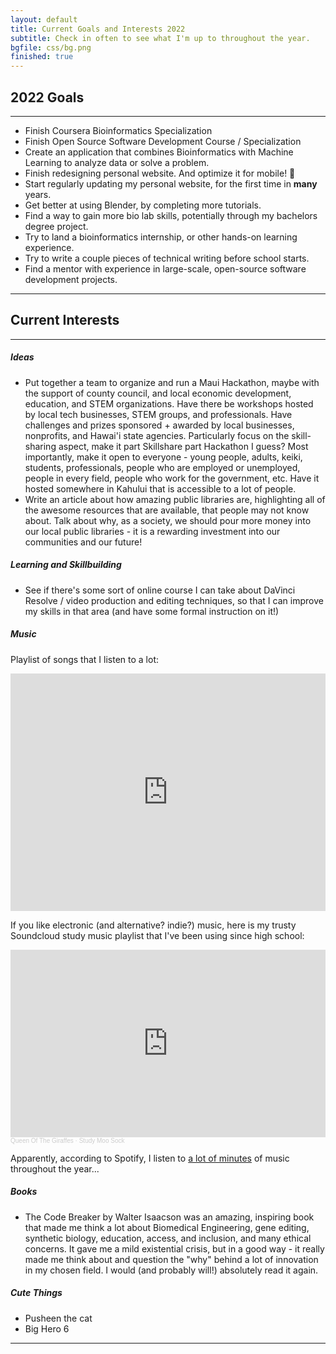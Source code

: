 ```yaml
---
layout: default
title: Current Goals and Interests 2022
subtitle: Check in often to see what I'm up to throughout the year.
bgfile: css/bg.png
finished: true
---
```

## 2022 Goals
---
  - Finish Coursera Bioinformatics Specialization
  - Finish Open Source Software Development Course / Specialization
  - Create an application that combines Bioinformatics with Machine Learning to analyze data or solve a problem.
  - Finish redesigning personal website. And optimize it for mobile! :grimacing:
  - Start regularly updating my personal website, for the first time in **many** years.
  - Get better at using Blender, by completing more tutorials.
  - Find a way to gain more bio lab skills, potentially through my bachelors degree project.
  - Try to land a bioinformatics internship, or other hands-on learning experience.
  - Try to write a couple pieces of technical writing before school starts.
  - Find a mentor with experience in large-scale, open-source software development projects.

---
## Current Interests
---
##### Ideas
  - Put together a team to organize and run a Maui Hackathon, maybe with the support of county council, and local economic development, education, and STEM organizations. Have there be workshops hosted by local tech businesses, STEM groups, and professionals. Have challenges and prizes sponsored + awarded by local businesses, nonprofits, and Hawai'i state agencies. Particularly focus on the skill-sharing aspect, make it part Skillshare part Hackathon I guess? Most importantly, make it open to everyone - young people, adults, keiki, students, professionals, people who are employed or unemployed, people in every field, people who work for the government, etc. Have it hosted somewhere in Kahului that is accessible to a lot of people.
  - Write an article about how amazing public libraries are, highlighting all of the awesome resources that are available, that people may not know about. Talk about why, as a society, we should pour more money into our local public libraries - it is a rewarding investment into our communities and our future!

##### Learning and Skillbuilding
  - See if there's some sort of online course I can take about DaVinci Resolve / video production and editing techniques, so that I can improve my skills in that area (and have some formal instruction on it!)

##### Music
Playlist of songs that I listen to a lot:
<center>
<iframe src="https://open.spotify.com/embed/playlist/5alQ2NaoDtzk2S4ix8nS4a?utm_source=generator" width="100%" height="380" frameBorder="0" allowfullscreen="" allow="autoplay; clipboard-write; encrypted-media; fullscreen; picture-in-picture"></iframe>
</center>

If you like electronic (and alternative? indie?) music, here is my trusty Soundcloud study music playlist that I've been using since high school:
<iframe width="100%" height="300" scrolling="no" frameborder="no" allow="autoplay" src="https://w.soundcloud.com/player/?url=https%3A//api.soundcloud.com/playlists/274017678&color=%23ff5500&auto_play=false&hide_related=false&show_comments=true&show_user=true&show_reposts=false&show_teaser=true&visual=true"></iframe><div style="font-size: 10px; color: #cccccc;line-break: anywhere;word-break: normal;overflow: hidden;white-space: nowrap;text-overflow: ellipsis; font-family: Interstate,Lucida Grande,Lucida Sans Unicode,Lucida Sans,Garuda,Verdana,Tahoma,sans-serif;font-weight: 100;"><a href="https://soundcloud.com/s-davis-884321626" title="Queen Of The Giraffes" target="_blank" style="color: #cccccc; text-decoration: none;">Queen Of The Giraffes</a> · <a href="https://soundcloud.com/s-davis-884321626/sets/moo-sock" title="Study Moo Sock" target="_blank" style="color: #cccccc; text-decoration: none;">Study Moo Sock</a></div>

Apparently, according to Spotify, I listen to <a href="css/wrapped2021.png" target="_blank">a lot of minutes</a> of music throughout the year...

##### Books
  - The Code Breaker by Walter Isaacson was an amazing, inspiring book that made me think a lot about Biomedical Engineering, gene editing, synthetic biology, education, access, and inclusion, and many ethical concerns. It gave me a mild existential crisis, but in a good way - it really made me think about and question the "why" behind a lot of innovation in my chosen field. I would (and probably will!) absolutely read it again.

##### Cute Things
  - Pusheen the cat
  - Big Hero 6

---
